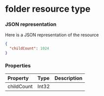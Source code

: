 # folder resource type



### JSON representation

Here is a JSON representation of the resource

<!-- {
  "blockType": "resource",
  "optionalProperties": [

  ],
  "@odata.type": "microsoft.graph.folder"
}-->

```json
{
  "childCount": 1024
}

```
### Properties
| Property	   | Type	|Description|
|:---------------|:--------|:----------|
|childCount|Int32||

<!-- uuid: b4772018-914a-4381-941f-2c19142cd60b
2015-10-14 23:39:34 UTC -->
<!-- {
  "type": "#page.annotation",
  "description": "folder resource",
  "keywords": "",
  "section": "documentation",
  "tocPath": ""
}-->